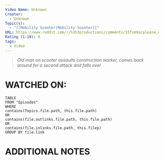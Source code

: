 ```yaml
---
Video Name: Unknown
Creator:
  - Unknown
Topic(s):
  - "[[Mobility Scooter|Mobility Scooter]]"
URL: https://www.reddit.com/r/h3h3productions/comments/15fxm9a/please_dan_the_crew_have_ethan_blind_react_to/
Rating (1-10): 6
tags:
  - Video
---
```

> *Old man on scooter assaults construction worker, comes back around for a second attack and falls over*
# WATCHED ON:
``` dataview
TABLE
FROM "Episodes"
WHERE 
contains(Topics.file.path, this.file.path) 
OR 
contains(file.outlinks.file.path, this.file.path)
OR
contains(file.inlinks.file.path, this.filep)
GROUP BY file.link
```

# ADDITIONAL NOTES